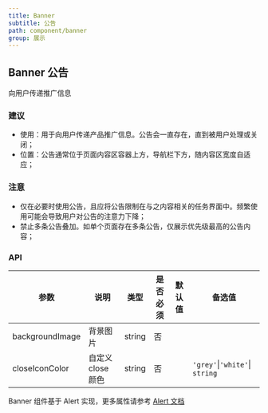 ```yaml
---
title: Banner
subtitle: 公告
path: component/banner
group: 展示
---
```


## Banner 公告

向用户传递推广信息

### 建议

- 使用：用于向用户传递产品推广信息。公告会一直存在，直到被用户处理或关闭；
- 位置：公告通常位于页面内容区容器上方，导航栏下方，随内容区宽度自适应；

### 注意

- 仅在必要时使用公告，且应将公告限制在与之内容相关的任务界面中。频繁使用可能会导致用户对公告的注意力下降；
- 禁止多条公告叠加。如单个页面存在多条公告，仅展示优先级最高的公告内容；

### API

| 参数            | 说明              | 类型   | 是否必须 | 默认值 | 备选值                         |
| --------------- | ----------------- | ------ | -------- | ------ | ------------------------------ |
| backgroundImage | 背景图片          | string | 否       |        |                                |
| closeIconColor  | 自定义 close 颜色 | string | 否       |        | `'grey'`\|`'white'`\| `string` |

Banner 组件基于 Alert 实现，更多属性请参考 [Alert 文档](https://youzan.github.io/zent/zh/component/alert)
